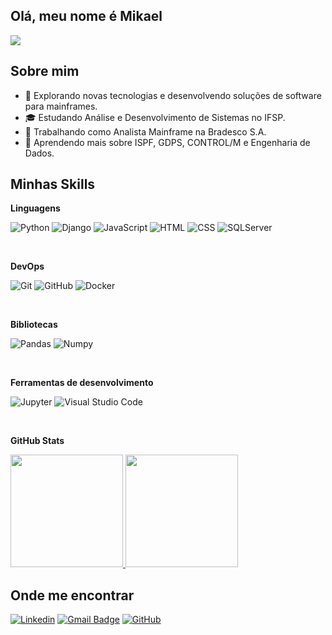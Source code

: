## Olá, meu nome é Mikael

![](https://komarev.com/ghpvc/?username=KaelDucatti&color=006bed)

## Sobre mim

- 🤔 Explorando novas tecnologias e desenvolvendo soluções de software para mainframes.
- 🎓 Estudando Análise e Desenvolvimento de Sistemas no IFSP.
- 💼 Trabalhando como Analista Mainframe na Bradesco S.A.
- 🌱 Aprendendo mais sobre ISPF, GDPS, CONTROL/M e Engenharia de Dados.

## Minhas Skills

**Linguagens**

![Python](https://img.shields.io/badge/Python-3776AB?style=for-the-badge&logo=python&logoColor=white)
![Django](https://img.shields.io/badge/Django-092E20?style=for-the-badge&logo=django&logoColor=white)
![JavaScript](https://img.shields.io/badge/JavaScript-F7DF1E?style=for-the-badge&logo=javascript&logoColor=black)
![HTML](https://img.shields.io/badge/HTML5-E34F26?style=for-the-badge&logo=html5&logoColor=white)
![CSS](https://img.shields.io/badge/CSS3-1572B6?style=for-the-badge&logo=css3&logoColor=white)
![SQLServer](https://img.shields.io/badge/Microsoft_SQL_Server-CC2927?style=for-the-badge&logo=microsoft-sql-server&logoColor=white)

<br>

**DevOps**

![Git](https://img.shields.io/badge/Git-E34F26?style=for-the-badge&logo=git&logoColor=white)
![GitHub](https://img.shields.io/badge/GitHub-100000?style=for-the-badge&logo=github&logoColor=white)
![Docker](https://img.shields.io/badge/Docker-2496ED?style=for-the-badge&logo=docker&logoColor=white)

<br>

**Bibliotecas**

![Pandas](https://img.shields.io/badge/Pandas-2C2D72?style=for-the-badge&logo=pandas&logoColor=white)
![Numpy](https://img.shields.io/badge/Numpy-777BB4?style=for-the-badge&logo=numpy&logoColor=white)

<br>

**Ferramentas de desenvolvimento**

![Jupyter](https://img.shields.io/badge/Jupyter-F37626.svg?&style=for-the-badge&logo=Jupyter&logoColor=white)
![Visual Studio Code](https://img.shields.io/badge/Visual_Studio_Code-0078D4?style=for-the-badge&logo=visual%20studio%20code&logoColor=white)


<br/>

**GitHub Stats**

<a href="https://github.com/AVS1508">
  <img height="180em" src="https://github-readme-stats-eight-theta.vercel.app/api?username=KaelDucatti&show_icons=true&theme=tokyonight&include_all_commits=true&count_private=true"/>
  <img height="180em" src="https://github-readme-stats-eight-theta.vercel.app/api/top-langs/?username=KaelDucatti&layout=compact&langs_count=8&theme=tokyonight"/>
</a>
</p>
  


## Onde me encontrar

[![Linkedin](https://img.shields.io/badge/-KaelDucatti-blue?style=flat-square&logo=Linkedin&logoColor=white&link=www.linkedin.com/in/mikaelducatti)](www.linkedin.com/in/mikaelducatti)
[![Gmail Badge](https://img.shields.io/badge/-contato.mikaelducatti@gmail.com-006bed?style=flat-square&logo=Gmail&logoColor=white&link=mailto:contato.mikaelducatti@gmail.com)](mailto:contato.mikaelducatti@gmail.com)
[![GitHub](https://img.shields.io/github/followers/KaelDucatti?label=follow&style=social)](https://github.com/KaelDucatti/KaelDucatti)
